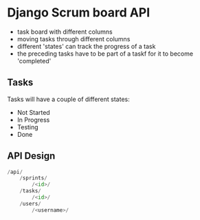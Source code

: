 # Django Scrum board API

* task board with different columns
* moving tasks through different columns
* different 'states' can track the progress of a task
* the preceding tasks have to be part of a taskf for it to become 'completed'

## Tasks
Tasks will have a couple of different states:

* Not Started
* In Progress
* Testing
* Done

## API Design

```py
/api/
    /sprints/
        /<id>/
    /tasks/
        /<id>/
    /users/
        /<username>/
```
